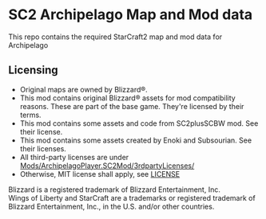 # SC2 Archipelago Map and Mod data
This repo contains the required StarCraft2 map and mod data for Archipelago

## Licensing
- Original maps are owned by Blizzard®.
- This mod contains original Blizzard® assets for mod compatibility reasons.
    These are part of the base game. 
    They're licensed by their terms.
- This mod contains some assets and code from SC2plusSCBW mod. See their license.
- This mod contains some assets created by Enoki and Subsourian. See their licenses.
- All third-party licenses are under [Mods/ArchipelagoPlayer.SC2Mod/3rdpartyLicenses/](Mods/ArchipelagoPlayer.SC2Mod/3rdpartyLicenses/)
- Otherwise, MIT license shall apply, see [LICENSE](LICENSE)

Blizzard is a registered trademark of Blizzard Entertainment, Inc.  
Wings of Liberty and StarCraft are a trademarks or registered trademark of Blizzard Entertainment, Inc., in the U.S. and/or other countries.